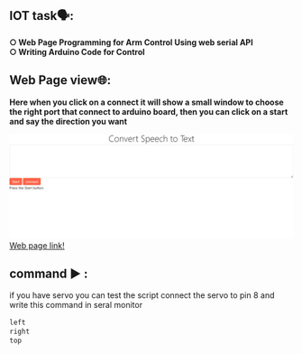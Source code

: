 ## IOT task🗣:<br />
**○ Web Page Programming for Arm Control Using web serial API** <br />
**○ Writing Arduino Code for Control**<br />

## Web Page view🌐:<br />

**Here when you click on a connect it will show a small window to choose the right port that connect to arduino board, then you can click on a start and say the direction you want** <br />

<img src="speechtoTextPhoto.png" width="600"> <br />
[Web page link!](https://alhanoofalsagir.github.io/Robot-arm-controller/)

## command ▶ :

if you have servo you can test the script connect the servo to pin 8 and write this command in seral monitor 


```
left
right
top
```
